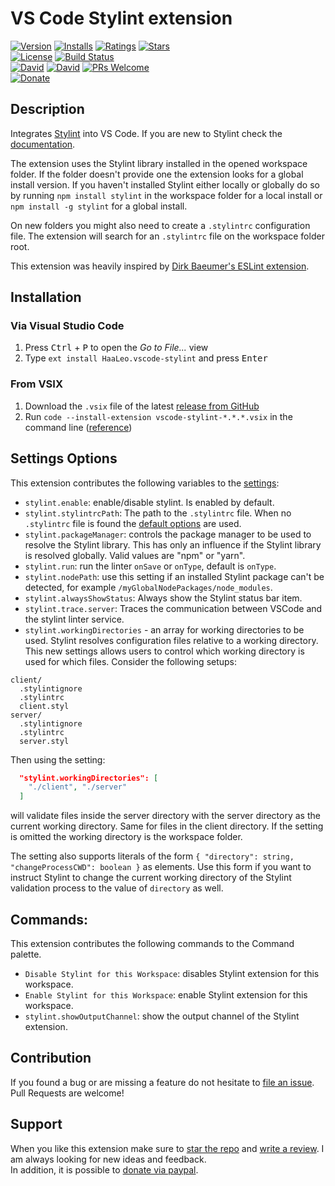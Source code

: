 # VS Code Stylint extension

[![Version](https://vsmarketplacebadge.apphb.com/version/HaaLeo.vscode-stylint.svg?style=flat-square)](https://marketplace.visualstudio.com/items?itemName=HaaLeo.vscode-stylint) [![Installs](https://vsmarketplacebadge.apphb.com/installs/HaaLeo.vscode-stylint.svg?style=flat-square)](https://marketplace.visualstudio.com/items?itemName=HaaLeo.vscode-stylint) [![Ratings](https://vsmarketplacebadge.apphb.com/rating/HaaLeo.vscode-stylint.svg?style=flat-square)](https://marketplace.visualstudio.com/items?itemName=HaaLeo.vscode-stylint#review-details) [![Stars](https://img.shields.io/github/stars/HaaLeo/vscode-stylint.svg?label=Stars&logo=github&style=flat-square)](https://github.com/HaaLeo/vscode-stylint/stargazers)  
[![License](https://img.shields.io/badge/license-MIT-brightgreen.svg?style=flat-square)](https://raw.githubusercontent.com/HaaLeo/vscode-stylint/master/LICENSE.txt) [![Build Status](https://img.shields.io/travis/HaaLeo/vscode-stylint/master.svg?style=flat-square)](https://travis-ci.org/HaaLeo/vscode-stylint)  
[![David](https://img.shields.io/david/HaaLeo/vscode-stylint.svg?style=flat-square)](https://david-dm.org/HaaLeo/vscode-stylint) [![David](https://img.shields.io/david/dev/HaaLeo/vscode-stylint.svg?style=flat-square)](https://david-dm.org/HaaLeo/vscode-stylint?type=dev) [![PRs Welcome](https://img.shields.io/badge/PRs-welcome-brightgreen.svg?style=flat-square)](http://makeapullrequest.com)  
[![Donate](https://img.shields.io/badge/-Donate-blue.svg?logo=paypal&style=flat-square)](https://www.paypal.me/LeoHanisch)

## Description

Integrates [Stylint](https://simenb.github.io/stylint/) into VS Code. If you are new to Stylint check the [documentation](https://simenb.github.io/stylint/).

The extension uses the Stylint library installed in the opened workspace folder. If the folder doesn't provide one the extension looks for a global install version. If you haven't installed Stylint either locally or globally do so by running `npm install stylint` in the workspace folder for a local install or `npm install -g stylint` for a global install.

On new folders you might also need to create a `.stylintrc` configuration file. The extension will search for an `.stylintrc` file on the workspace folder root.

This extension was heavily inspired by [Dirk Baeumer's ESLint extension](https://marketplace.visualstudio.com/items?itemName=dbaeumer.vscode-eslint).

## Installation

### Via Visual Studio Code

1. Press <kbd>Ctrl</kbd> + <kbd>P</kbd> to open the _Go to File..._ view
2. Type `ext install HaaLeo.vscode-stylint` and press <kbd>Enter</kbd>

### From VSIX

1. Download the `.vsix` file of the latest [release from GitHub](https://github.com/HaaLeo/vscode-stylint/releases)
2. Run `code --install-extension vscode-stylint-*.*.*.vsix` in the command line ([reference](https://code.visualstudio.com/docs/editor/extension-gallery#_install-from-a-vsix))

## Settings Options

This extension contributes the following variables to the [settings](https://code.visualstudio.com/docs/customization/userandworkspace):

- `stylint.enable`: enable/disable stylint. Is enabled by default.
- `stylint.stylintrcPath`: The path to the `.stylintrc` file. When no `.stylintrc` file is found the [default options](https://github.com/SimenB/stylint#options) are used.
- `stylint.packageManager`: controls the package manager to be used to resolve the Stylint library. This has only an influence if the Stylint library is resolved globally. Valid values are "npm" or "yarn".
- `stylint.run`: run the linter `onSave` or `onType`, default is `onType`.
- `stylint.nodePath`: use this setting if an installed Stylint package can't be detected, for example `/myGlobalNodePackages/node_modules`.
- `stylint.alwaysShowStatus`: Always show the Stylint status bar item.
- `stylint.trace.server`: Traces the communication between VSCode and the stylint linter service.
- `stylint.workingDirectories` - an array for working directories to be used. Stylint resolves configuration files relative to a working directory. This new settings allows users to control which working directory is used for which files. Consider the following setups:
```
client/
  .stylintignore
  .stylintrc
  client.styl
server/
  .stylintignore
  .stylintrc
  server.styl
```
Then using the setting:
```json
  "stylint.workingDirectories": [
    "./client", "./server"
  ]
```
will validate files inside the server directory with the server directory as the current working directory. Same for files in the client directory. If the setting is omitted the working directory is the workspace folder.

The setting also supports literals of the form `{ "directory": string, "changeProcessCWD": boolean }` as elements. Use this form if you want to instruct Stylint to change the current working directory of the Stylint validation process to the value of `directory` as well.

## Commands:

This extension contributes the following commands to the Command palette.

- `Disable Stylint for this Workspace`: disables Stylint extension for this workspace.
- `Enable Stylint for this Workspace`: enable Stylint extension for this workspace.
- `stylint.showOutputChannel`: show the output channel of the Stylint extension.

## Contribution

If you found a bug or are missing a feature do not hesitate to [file an issue](https://github.com/HaaLeo/vscode-stylint/issues/new/choose).  
Pull Requests are welcome!

## Support
When you like this extension make sure to [star the repo](https://github.com/HaaLeo/vscode-stylint/stargazers) and [write a review](https://marketplace.visualstudio.com/items?itemName=HaaLeo.vscode-stylint#review-details). I am always looking for new ideas and feedback.  
In addition, it is possible to [donate via paypal](https://www.paypal.me/LeoHanisch).
